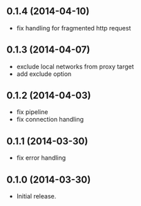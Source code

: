 ## 0.1.4 (2014-04-10)
 - fix handling for fragmented http request
 
 
## 0.1.3 (2014-04-07)
 - exclude local networks from proxy target
 - add exclude option


## 0.1.2 (2014-04-03)
 - fix pipeline
 - fix connection handling
 

## 0.1.1 (2014-03-30)
 - fix error handling


## 0.1.0 (2014-03-30)
 - Initial release.

